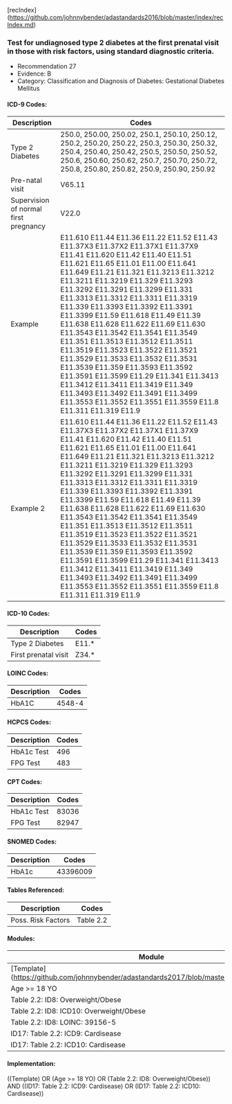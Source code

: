 [recIndex] (https://github.com/johnnybender/adastandards2016/blob/master/index/recIndex.md)

### **Test for undiagnosed type 2 diabetes at the first prenatal visit in those with risk factors, using standard diagnostic criteria.**
* Recommendation 27
* Evidence: B
* Category: Classification and Diagnosis of Diabetes: Gestational Diabetes Mellitus

#### ICD-9 Codes:

Description | Codes
----------- | -----
Type 2 Diabetes | 250.0, 250.00, 250.02, 250.1, 250.10, 250.12, 250.2, 250.20, 250.22, 250.3, 250.30, 250.32, 250.4, 250.40, 250.42, 250.5, 250.50, 250.52, 250.6, 250.60, 250.62, 250.7, 250.70, 250.72, 250.8, 250.80, 250.82, 250.9, 250.90, 250.92
Pre-natal visit | V65.11
Supervision of normal first pregnancy | V22.0
Example | E11.610	E11.44	E11.36	E11.22	E11.52	E11.43	E11.37X3	E11.37X2	E11.37X1	E11.37X9	E11.41	E11.620	E11.42	E11.40	E11.51	E11.621	E11.65	E11.01	E11.00	E11.641	E11.649	E11.21	E11.321	E11.3213	E11.3212	E11.3211	E11.3219	E11.329	E11.3293	E11.3292	E11.3291	E11.3299	E11.331	E11.3313	E11.3312	E11.3311	E11.3319	E11.339	E11.3393	E11.3392	E11.3391	E11.3399	E11.59	E11.618	E11.49	E11.39	E11.638	E11.628	E11.622	E11.69	E11.630	E11.3543	E11.3542	E11.3541	E11.3549	E11.351	E11.3513	E11.3512	E11.3511	E11.3519	E11.3523	E11.3522	E11.3521	E11.3529	E11.3533	E11.3532	E11.3531	E11.3539	E11.359	E11.3593	E11.3592	E11.3591	E11.3599	E11.29	E11.341	E11.3413	E11.3412	E11.3411	E11.3419	E11.349	E11.3493	E11.3492	E11.3491	E11.3499	E11.3553	E11.3552	E11.3551	E11.3559	E11.8	E11.311	E11.319	E11.9
Example 2 | E11.610	E11.44	E11.36	E11.22	E11.52	E11.43	E11.37X3	E11.37X2	E11.37X1	E11.37X9	E11.41	E11.620	E11.42	E11.40	E11.51	E11.621	E11.65	E11.01	E11.00	E11.641	E11.649	E11.21	E11.321	E11.3213	E11.3212	E11.3211	E11.3219	E11.329	E11.3293	E11.3292	E11.3291	E11.3299	E11.331	E11.3313	E11.3312	E11.3311	E11.3319	E11.339	E11.3393	E11.3392	E11.3391	E11.3399	E11.59	E11.618	E11.49	E11.39	E11.638	E11.628	E11.622	E11.69	E11.630	E11.3543	E11.3542	E11.3541	E11.3549	E11.351	E11.3513	E11.3512	E11.3511	E11.3519	E11.3523	E11.3522	E11.3521	E11.3529	E11.3533	E11.3532	E11.3531	E11.3539	E11.359	E11.3593	E11.3592	E11.3591	E11.3599	E11.29	E11.341	E11.3413	E11.3412	E11.3411	E11.3419	E11.349	E11.3493	E11.3492	E11.3491	E11.3499	E11.3553	E11.3552	E11.3551	E11.3559	E11.8	E11.311	E11.319	E11.9

#### ICD-10 Codes:

Description | Codes
----------- | -----
Type 2 Diabetes | E11.*
First prenatal visit | Z34.*

#### LOINC Codes:

Description | Codes
----------- | -----
HbA1C | 4548-4

#### HCPCS Codes:

Description | Codes
----------- | -----
HbA1c Test | 496
FPG Test | 483

#### CPT Codes:

Description | Codes
----------- | -----
HbA1c Test | 83036
FPG Test | 82947

#### SNOMED Codes:

Description | Codes
----------- | -----
HbA1c | 43396009

#### Tables Referenced:

Description | Codes
----------- | -----
Poss. Risk Factors | Table 2.2

#### Modules:

Module |
------ |
[Template] (https://github.com/johnnybender/adastandards2017/blob/master/modules/Template) |
Age >= 18 YO |
Table 2.2: ID8: Overweight/Obese |
Table 2.2: ID8: ICD10: Overweight/Obese |
Table 2.2: ID8: LOINC: 39156-5 |
ID17: Table 2.2: ICD9: Cardisease |
ID17: Table 2.2: ICD10: Cardisease |

#### Implementation:
((Template) OR (Age >= 18 YO) OR (Table 2.2: ID8: Overweight/Obese)) AND ((ID17: Table 2.2: ICD9: Cardisease) OR (ID17: Table 2.2: ICD10: Cardisease))
